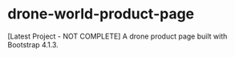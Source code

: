 # drone-world-product-page
[Latest Project - NOT COMPLETE] A drone product page built with Bootstrap 4.1.3.
